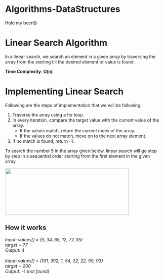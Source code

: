 # Algorithms-DataStructures

Hold my beer😊
# Linear Search Algorithm
In a linear search, we search an element in a given array by traversing the array from the starting till the desired element or value is found.

**Time Complexity**: **O(n)**

# Implementing Linear Search
Following are the steps of implementation that we will be following:

1. Traverse the array using a for loop.
2. In every iteration, compare the target value with the current value of the array.
    - If the values match, return the current index of the array.
    - If the values do not match, move on to the next array element.
3. If no match is found, return -1.

To search the number 5 in the array given below, linear search will go step by step in a sequential order starting from the first element in the given array

<img src="https://www.studytonight.com/data-structures/images/linear-search-array.png" width="400" height="150" align="center">

## How it works <br/>

*Input: values[] = {5, 34, 65, 12, 77, 35} <br/>
target = 77  <br/>
Output: 4    <br/><br/>
Input: values[] = {101, 392, 1, 54, 32, 22, 90, 93} <br/>
target = 200 <br/>
Output: -1 (not found)*
